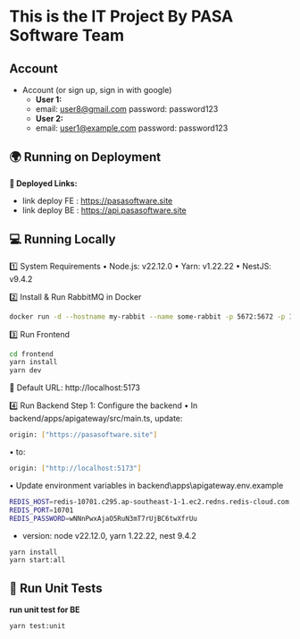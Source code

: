 # This is the IT Project By PASA Software Team
## Account
- Account (or sign up, sign in with google)
  - **User 1:**
  - email: user8@gmail.com
    password: password123
  - **User 2:**
  - email: user1@example.com
    password: password123

## 🌍 Running on Deployment
<b>🚀 Deployed Links: </b>
- link deploy FE : https://pasasoftware.site
- link deploy BE : https://api.pasasoftware.site

## 💻 Running Locally
1️⃣ System Requirements
  • Node.js: v22.12.0
  • Yarn: v1.22.22 
  • NestJS: v9.4.2

2️⃣ Install & Run RabbitMQ in Docker
```bash
docker run -d --hostname my-rabbit --name some-rabbit -p 5672:5672 -p 15672:15672 -p 15692:15692 -e RABBITMQ_DEFAULT_USER=admin -e RABBITMQ_DEFAULT_PASS=1234 rabbitmq:3-management
```

3️⃣ Run Frontend
```bash
cd frontend
yarn install
yarn dev
```
🔗 Default URL: http://localhost:5173

4️⃣ Run Backend
Step 1: Configure the backend
  • In backend/apps/apigateway/src/main.ts, update:
```bash
origin: ["https://pasasoftware.site"]
```
  • to:
```bash
origin: ["http://localhost:5173"]
```

• Update environment variables in backend\apps\apigateway.env.example
```bash
REDIS_HOST=redis-10701.c295.ap-southeast-1-1.ec2.redns.redis-cloud.com
REDIS_PORT=10701
REDIS_PASSWORD=wNNnPwxAjaO5RuN3mT7rUjBC6twXfrUu
```
- version: node v22.12.0, yarn 1.22.22, nest 9.4.2
```bash
yarn install
yarn start:all
```

## 🧪 Run Unit Tests
<b>run unit test for BE</b>
```bash
yarn test:unit
```
